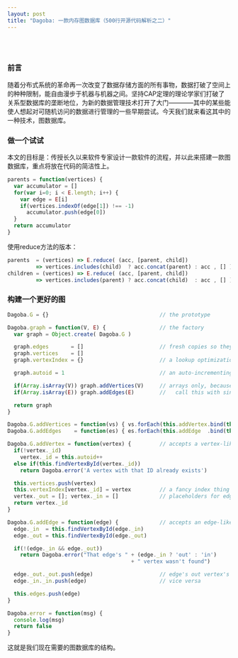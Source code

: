 ```yaml
---
layout: post
title: "Dagoba: 一款内存图数据库（500行开源代码解析之二）"
---
```

<br><br>
### 前言
随着分布式系统的革命再一次改变了数据存储方面的所有事物，数据打破了空间上的种种限制，能自由漫步于机器与机器之间。坚持CAP定理的理论学家们打破了关系型数据库的垄断地位，为新的数据管理技术打开了大门————其中的某些能使人想起对可随机访问的数据进行管理的一些早期尝试。今天我们就来看这其中的一种技术，图数据库。

### 做一个试试
本文的目标是：传授长久以来软件专家设计一款软件的流程，并以此来搭建一款图数据库，重点将放在代码的简洁性上。

```javascript
parents = function(vertices) {
  var accumulator = []
  for(var i=0; i < E.length; i++) {
    var edge = E[i]
    if(vertices.indexOf(edge[1]) !== -1)
      accumulator.push(edge[0])
  }
  return accumulator
}
```

使用reduce方法的版本：

```javascript
parents  = (vertices) => E.reduce( (acc, [parent, child])
         => vertices.includes(child)  ? acc.concat(parent) : acc , [] )
children = (vertices) => E.reduce( (acc, [parent, child])
         => vertices.includes(parent) ? acc.concat(child)  : acc , [] )
```

### 构建一个更好的图


```javascript
Dagoba.G = {}                                   // the prototype

Dagoba.graph = function(V, E) {                 // the factory
  var graph = Object.create( Dagoba.G )

  graph.edges       = []                        // fresh copies so they're not shared
  graph.vertices    = []
  graph.vertexIndex = {}                        // a lookup optimization

  graph.autoid = 1                              // an auto-incrementing ID counter

  if(Array.isArray(V)) graph.addVertices(V)     // arrays only, because you wouldn't
  if(Array.isArray(E)) graph.addEdges(E)        //   call this with singular V and E

  return graph
}
```

```javascript
Dagoba.G.addVertices = function(vs) { vs.forEach(this.addVertex.bind(this)) }
Dagoba.G.addEdges    = function(es) { es.forEach(this.addEdge  .bind(this)) }
```

```javascript
Dagoba.G.addVertex = function(vertex) {         // accepts a vertex-like object
  if(!vertex._id)
    vertex._id = this.autoid++
  else if(this.findVertexById(vertex._id))
    return Dagoba.error('A vertex with that ID already exists')

  this.vertices.push(vertex)
  this.vertexIndex[vertex._id] = vertex         // a fancy index thing
  vertex._out = []; vertex._in = []             // placeholders for edge pointers
  return vertex._id
}
```

```javascript
Dagoba.G.addEdge = function(edge) {             // accepts an edge-like object
  edge._in  = this.findVertexById(edge._in)
  edge._out = this.findVertexById(edge._out)

  if(!(edge._in && edge._out))
    return Dagoba.error("That edge's " + (edge._in ? 'out' : 'in')
                                       + " vertex wasn't found")

  edge._out._out.push(edge)                     // edge's out vertex's out edges
  edge._in._in.push(edge)                       // vice versa

  this.edges.push(edge)
}
```

```javascript
Dagoba.error = function(msg) {
  console.log(msg)
  return false
}
```
这就是我们现在需要的图数据库的结构。
